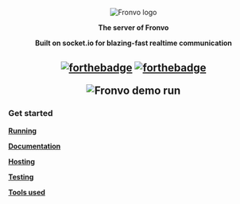 <p align='center'><img src='https://raw.githubusercontent.com/Fronvo/server/master/.github/assets/logo.png' alt='Fronvo logo'></p>
<p align='center'><b>The server of Fronvo</b></p>
<p align='center'><b>Built on socket.io for blazing-fast realtime communication</b></p>

<h2 align='center'>

[![forthebadge](https://forthebadge.com/images/badges/made-with-typescript.svg)](https://forthebadge.com)
[![forthebadge](https://forthebadge.com/images/badges/built-with-love.svg)](https://forthebadge.com)

<img src='https://raw.githubusercontent.com/Fronvo/server/master/.github/assets/demo-run-local.svg' alt='Fronvo demo run'>
  
</h2>

### Get started

**[Running](https://github.com/Fronvo/server/blob/master/.github/markdown/RUNNING.md)**

**[Documentation](https://github.com/Fronvo/server/blob/master/.github/markdown/DOCUMENTATION.md)**

**[Hosting](https://github.com/Fronvo/server/blob/master/.github/markdown/HOSTING.md)**

**[Testing](https://github.com/Fronvo/server/blob/master/.github/markdown/TESTING.md)**

**[Tools used](https://github.com/Fronvo/server/blob/master/.github/markdown/TOOLS.md)**
